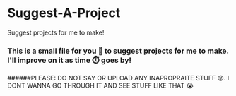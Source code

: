 # Suggest-A-Project
Suggest projects for me to make!

### This is a small file for you 🫵 to suggest projects for me to make. I'll improve on it as time ⏱️ goes by!

######PLEASE: DO NOT SAY OR UPLOAD ANY INAPROPRAITE STUFF 😡. I DONT WANNA GO THROUGH IT AND SEE STUFF LIKE THAT 😭
